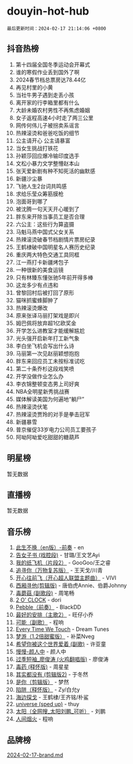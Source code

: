 # douyin-hot-hub

`最后更新时间：2024-02-17 21:14:06 +0800`

## 抖音热榜

1. 第十四届全国冬季运动会开幕式
1. 谁的寒假作业丢到国外了啊
1. 2024春节档总票房达78.44亿
1. 再见村里的小黄
1. 当社牛男子遇到走丢小孩
1. 离开家的行李箱里都有什么
1. 大龄未婚农村男性不再焦虑婚姻
1. 女子返程高速4小时走了两三公里
1. 网传何伟儿子被拐卖系谣言
1. 热辣滚烫和爸爸吃饭的细节
1. 公主请开心 公主请暴富
1. 当女生挑战打铁花
1. 孙颖莎回应爆冷输印度选手
1. 文松小暴力文学整懵赵本山
1. 张天爱新剧有种不知死活的幽默感
1. 新疆沙尘暴
1. 飞驰人生2台词共鸣感
1. 求给乐莹众筹筋膜枪
1. 泡面哥到哪了
1. 被沈腾一句天天开心暖到了
1. 胖东来开除当事员工是否合理
1. 六公主：这些行为算盗摄
1. 马魁马燕中国式父女关系
1. 热辣滚烫破春节档剧情片票房纪录
1. 王鹤棣破中国明星名人赛历史纪录
1. 重庆两大特色交通工具同框
1. 江一燕打卡新疆烤包子
1. 一种很新的美食运镜
1. 只有林臻东懂张驰5年前开得多棒
1. 这龙多少有点违和
1. 曾黎回村后被打回了原形
1. 猫咪抓蜜蜂脚肿了
1. 热辣滚烫爆改
1. 原来张译马丽打架戏是即兴
1. 姆巴佩将放弃超1亿欧奖金
1. 开学怎么进教室才能缓解尴尬
1. 光头强开启新年打工新气象
1. 李白坐飞机会写出什么诗
1. 马丽第一次见赵丽颖想抱抱
1. 胖东来回应员工未按标准试吃
1. 第二十条乔杉这段戏笑喷
1. 开学没做作业怎么办
1. 李衣锦整顿变态男上司好爽
1. NBA全明星新秀挑战赛
1. 媒体解读美国为何遍地“躺尸”
1. 热辣滚烫伏笔
1. 热辣滚烫贾玲的对手是拳击冠军
1. 新疆暴雪
1. 普京催促33岁电力公司员工要孩子
1. 阿呦阿呦爱吃甜甜的糖葫芦

## 明星榜

暂无数据

## 直播榜

暂无数据

## 音乐榜

1. [此生不换（en版）-前奏](https://sf5-hl-cdn-tos.douyinstatic.com/obj/tos-cn-ve-2774/oMDvUGwhKrKYDEqXiMYEwxZqBWIJFA92CiLAO) - en
1. [告女子书 (戏腔段)](https://sf5-hl-cdn-tos.douyinstatic.com/obj/tos-cn-ve-2774/osCCzFxWgstBDi92ZfBB4ht7gQENBmQMAl0eI6) - 甘璐/王文艺Ayi
1. [我的纸飞机（片段2）](https://sf5-hl-cdn-tos.douyinstatic.com/obj/tos-cn-ve-2774/oM2ZrKcg2CD5AeRB2gkeXOFB1IxAGJdZPazYHf) - GooGoo/王之睿
1. [追寻你（万物复苏版）](https://sf3-cdn-tos.douyinstatic.com/obj/tos-cn-ve-2774/oYeAZJsbjIDit9APmBg8u6uDUQnHmoCf3gbo74) - 王天戈/川青
1. [开心往前飞（开心超人联盟主题曲）](https://sf5-hl-cdn-tos.douyinstatic.com/obj/tos-cn-ve-2774/9d8fb7c82cf1421fb93a9fe925275e0a) - VIVI
1. [西厢寻他(剪辑版)](https://sf5-hl-cdn-tos.douyinstatic.com/obj/tos-cn-ve-2774/oUsAVfAQKlRNxEv5qxvIB8o5qmIWUcXbzJKJhw) - 唐伯虎Annie、伯爵Johnny
1. [毒蘑菇 (副歌段)](https://sf6-cdn-tos.douyinstatic.com/obj/tos-cn-ve-2774/ocDEUsfdLjxnlFXtfogBCiQCEqYB7QZgZ8VViM) - 周笔畅
1. [2 O' CLOCK](https://sf3-cdn-tos.douyinstatic.com/obj/tos-cn-ve-2774/oIUBICeqlYQHTigCBOnCMlwBZJkgiBjt1oDfbg) - dori
1. [Pebble（前奏）](https://sf5-hl-cdn-tos.douyinstatic.com/obj/tos-cn-ve-2774/5e6913036e674b34b92df6abd1361f00) - BlackDD
1. [最好的安排（主歌2）](https://sf5-hl-cdn-tos.douyinstatic.com/obj/tos-cn-ve-2774/oMMZX1DuHpMwgoDztBmZswgQnbCeeANZxBHkFY) - 旺仔小乔
1. [可能（副歌）](https://sf5-hl-cdn-tos.douyinstatic.com/obj/tos-cn-ve-2774/cde1731888894259b333569393c2fb51) - 程响
1. [Every Time We Touch](https://sf5-hl-cdn-tos.douyinstatic.com/obj/tos-cn-ve-2774/ogN6lUKQeBBfEVhIOMikG1CcJjugxk1tztZyhP) - Dream Tunes
1. [梦游（1.2倍甜蜜版）](https://sf5-hl-cdn-tos.douyinstatic.com/obj/tos-cn-ve-2774/o4gyAUm8hwufoEABmwVIiQtHsFuGzAEEWtNMzo) - 补菜Nveg
1. [希望你被这个世界爱着 (副歌)](https://sf6-cdn-tos.douyinstatic.com/obj/tos-cn-ve-2774/oUHCmWQfZlE3QQBKBeD8rCFLpJzPgCpImhsxMt) - 许亚童
1. [慢慢-颜人中](https://sf5-hl-cdn-tos.douyinstatic.com/obj/tos-cn-ve-2774/ocjHNfBXdBxQNC8ZGAeoLMFTUgtBg8bkExunDC) - 颜人中
1. [过季短袖_廖俊涛 (火鸡翻唱版)](https://sf5-hl-cdn-tos.douyinstatic.com/obj/tos-cn-ve-2774/ogQVJl0tRBKxQgZji7YClFEBrVDeHpPTWfCZbQ) - 廖俊涛
1. [毒药 (释怀版)](https://sf6-cdn-tos.douyinstatic.com/obj/tos-cn-ve-2774/oYILMEAzspdZBIzy4frJNB8ZHPHWAhiwowd4Ad) - 周星星
1. [其实都没有 (剪辑版2)](https://sf3-cdn-tos.douyinstatic.com/obj/tos-cn-ve-2774/oEBNQenHZtBhxYjGgUDQk0BCHTigQafgFlbQ7k) - 于冬然
1. [是你（剪辑版）](https://sf5-hl-cdn-tos.douyinstatic.com/obj/tos-cn-ve-2774/46019dae783c4c969944217fe1cfafc4) - 梦然
1. [陷阱（释怀版）](https://sf5-hl-cdn-tos.douyinstatic.com/obj/tos-cn-ve-2774/oE8C21LeZrzKLDFfQYgMzx4GAIHageG5IzayY7) - Zy/白允y
1. [海边探戈](https://sf5-hl-cdn-tos.douyinstatic.com/obj/tos-cn-ve-2774/os9gE0VQCGqt6VQkZDyBBYvfSDY0QFe3vVmubn) - 王鹤棣/王齐铭/朴鲨
1. [universe (sped up)](https://sf5-hl-cdn-tos.douyinstatic.com/obj/tos-cn-ve-2774/oIQnurQLDCsdYeegkM4CKuVb23MZBXtX6QB8bv) - thuy
1. [太阳（全网搜_太阳刘鹏_可听）](https://sf5-hl-cdn-tos.douyinstatic.com/obj/tos-cn-ve-2774/ogWbyIQnlBFImVbeDocRdCIYtBHlbJXgfZMvgz) - 刘鹏
1. [人间烟火](https://sf3-cdn-tos.douyinstatic.com/obj/tos-cn-ve-2774/947983139f35446684610238bba8e7a9) - 程响

## 品牌榜

[2024-02-17-brand.md](2024-02-17-brand.md)
